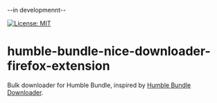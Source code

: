 --in developmennt--

[![License: MIT](https://img.shields.io/badge/License-MIT-green.svg)](LICENSE)

# humble-bundle-nice-downloader-firefox-extension

Bulk downloader for Humble Bundle, inspired by [Humble Bundle Downloader](https://addons.mozilla.org/en-US/firefox/addon/humble-bundle-downloader/).
